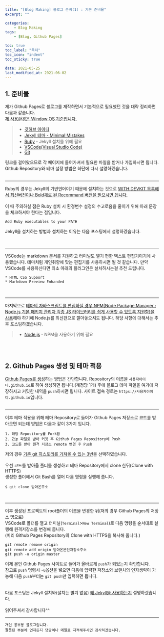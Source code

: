 ```yaml
---
title: "[Blog Making] 블로그 준비(1) : 기본 준비물"
excerpt: ""

categories:
    - Blog Making
tags:
    - [Blog, Github Pages]

toc: true
toc_label: "목차"
toc_icon: "indent"
toc_sticky: true

date: 2021-05-25
last_modified_at: 2021-06-02
---
```

## 1. 준비물

제가 Github Pages로 블로그를 제작하면서 기본적으로 필요했던 것을 대략 정리하면 다음과 같습니다.  
<u>제 사용환경은 Window OS 기준입니다.</u>  

> * [깃허브 아이디](https://github.com/)  
> * [Jekyll 테마 - Minimal Mistakes](https://github.com/mmistakes/minimal-mistakes)
> * [Ruby](https://rubyinstaller.org/downloads/) - Jekyll 설치를 위해 필요
> * [VSCode(Visual Studio Code)](https://code.visualstudio.com/)
> * [Git](https://git-scm.com/downloads)
  
링크를 걸어왔으므로 각 페이지에 들어가셔서 필요한 파일을 받거나 가입하시면 됩니다.  
Github Repository와 테마 설정 방법은 하단에 다시 설명하겠습니다.
<br/><br/>

***
Ruby의 경우는 Jekyll의 기반언어이기 때문에 설치하는 것으로 <u>WITH DEVKIT 목록에서 최신버전이나 Bold체로 된 Recommand 버전을 받으시면 됩니다.</u>
<br/><br/>
이 때 주의하실 점은 Ruby 설치 시 환경변수 설정의 수고로움을 줄이기 위해 아래 문장을 체크하셔야 한다는 점입니다.
```
Add Ruby executables to your PATH
```
Jekyll을 설치하는 방법과 설치하는 이유는 다음 포스팅에서 설명하겠습니다.  

<br/>

***
VSCode는 markdown 문서를 지원하고 터미널도 열기 편한 텍스트 편집기이기에 사용했습니다. 테마처럼 개인취향에 맞는 편집기를 사용하시면 될 것 같습니다. 만약 VSCode를 사용하신다면 최소 아래의 플러그인은 설치하시는걸 추천 드립니다.
```
* HTML CSS Supoort
* Markdown Preview Enhanded
```  
<br/>  

***
마지막으로 <u>테마의 자바스크립트를 편집하실 경우 NPM(Node Package Manager : Node.js 기본 패키지 관리자 각종 JS 라이브러리를 쉽게 사용할 수 있도록 지원함)을 사용</u>해야 하기에 Node.js를 최신판으로 깔아놓으셔도 됩니다. 해당 사항에 대해서는 추후 포스팅하겠습니다.

> * [Node.js](https://nodejs.org/ko/) - NPM을 사용하기 위해 필요  
  
<br/><br/>  

## 2. Github Pages 생성 및 테마 적용
<u>Github Pages를 생성</u>하는 방법은 간단합니다. Repository의 이름을 `사용자아이디.github.io`로 하여 생성하면 됩니다.(계정당 1개) 후에 블로그 테마 파일을 여기에 저장하시고 커밋한 내역을 `push`하시면 됩니다. 사이트 접속 경로는 `https://사용자아이디.github.io`입니다.
<br/><br/>  

***
이후 테마 적용을 위해 테마 Repository로 들어가 Github Pages 저장소로 코드를 받아오면 되는데 방법은 다음과 같이 3가지 입니다.
```
1. 해당 Repository를 Fork함
2. Zip 파일로 받아 커밋 후 Github Pages Repository에 Push
3. 코드를 받아 원격 저장소 remote 변경 후 Push
```
저의 경우 <u>기존 git 히스토리를 가져올 수 있는 3번</u>을 선택하였습니다.  
<br/>
우선 코드를 받아올 폴더를 생성하고 테마 Repository에서 clone 한뒤(Clone with HTTPS)  
생성한 폴더에서 Git Bash를 열어 다음 명령을 실행해 줍니다.
```
$ git clone 받아온주소
```  
<br/>  

***
이후 생성된 프로젝트의 root폴더의 이름을 변경한 뒤(저의 경우 Github Pages의 저장소 명으로)  
VSCode로 폴더를 열고 터미널(`Terminal`>`New Terminal`)로 다음 명령을 순서대로 실행해 원격저장소를 변경해 줍니다.  
(미리 Github Pages Repository의 Clone with HTTPS을 복사해 옵니다.)
```
git remote remove origin
git remote add origin 받아온본인저장소주소
git push -u origin master
```
  
이제 본인 Github Pages 사이트로 들어가 올바르게 `push`가 되었는지 확인합니다.  
참고로 `push` 명령시 `-u`옵션을 넣으면 다음에 입력한 저장소와 브랜치의 인자생략이 가능해 다음 `push`부터는 `git push`만 입력하면 됩니다.
<br/><br/><br/>
다음 포스팅은 Jekyll 설치와(설치는 별겨 없음)  <u>왜 Jekyll을 사용하는지</u> 설명하겠습니다.
<br/><br/>
읽어주셔서 감사합니다^^  


***

```
개인 공부용 블로그입니다.
잘못된 부분에 언제든지 댓글이나 메일로 지적해주시면 감사하겠습니다.
```